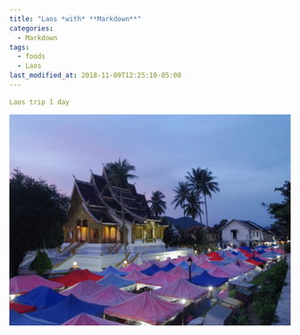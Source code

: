```yaml
---
title: "Laos *with* **Markdown**"
categories:
  - Markdown
tags:
  - foods
  - Laos
last_modified_at: 2018-11-09T12:25:10-05:00
---
```


```yaml
Laos trip 1 day
```

<img src="/assets/images/IMGP2033.JPG" class="align-left" alt="">
